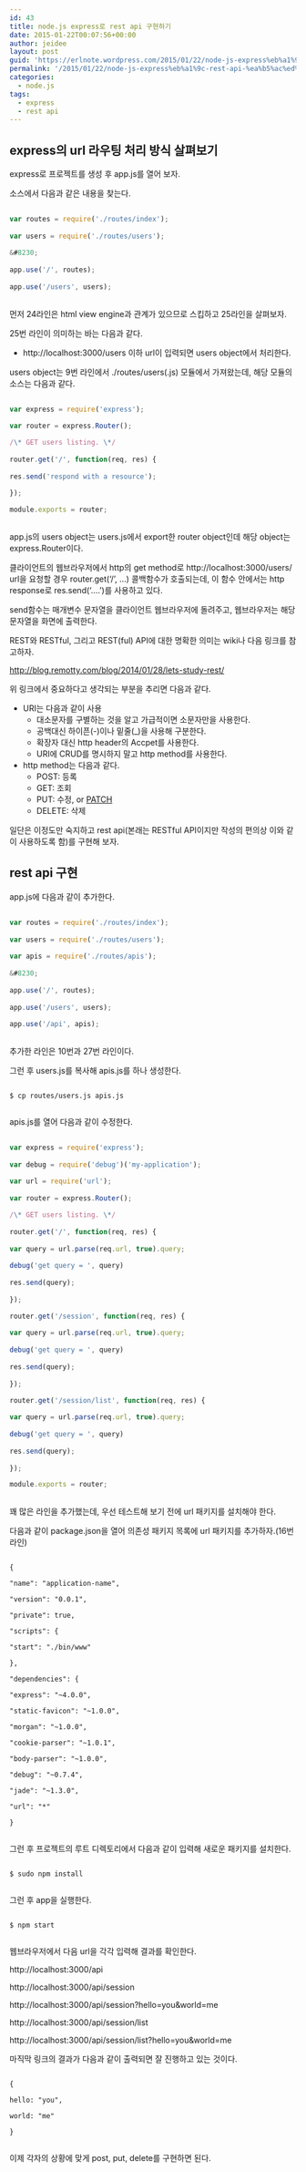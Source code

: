 ```yaml
---
id: 43
title: node.js express로 rest api 구현하기
date: 2015-01-22T00:07:56+00:00
author: jeidee
layout: post
guid: 'https://erlnote.wordpress.com/2015/01/22/node-js-express%eb%a1%9c-rest-api-%ea%b5%ac%ed%98%84%ed%95%98%ea%b8%b0/'
permalink: '/2015/01/22/node-js-express%eb%a1%9c-rest-api-%ea%b5%ac%ed%98%84%ed%95%98%ea%b8%b0/'
categories:
  - node.js
tags:
  - express
  - rest api
---
```

## express의 url 라우팅 처리 방식 살펴보기

express로 프로젝트를 생성 후 app.js를 열어 보자.

소스에서 다음과 같은 내용을 찾는다.

```javascript
       
var routes = require('./routes/index');
       
var users = require('./routes/users');
      
&#8230;
       
app.use('/', routes);
       
app.use('/users', users);
  
```

먼저 24라인은 html view engine과 관계가 있으므로 스킵하고 25라인을 살펴보자.
  
25번 라인이 의미하는 바는 다음과 같다.

  * http://localhost:3000/users 이하 url이 입력되면 users object에서 처리한다.

users object는 9번 라인에서 ./routes/users(.js) 모듈에서 가져왔는데, 해당 모듈의 소스는 다음과 같다.

```javascript
        
var express = require('express');
        
var router = express.Router();

/\* GET users listing. \*/
        
router.get('/', function(req, res) {
          
res.send('respond with a resource');
        
});

module.exports = router;
  
```

app.js의 users object는 users.js에서 export한 router object인데 해당 object는 express.Router이다.
  
클라이언트의 웹브라우저에서 http의 get method로 http://localhost:3000/users/ url을 요청할 경우 router.get(&#8216;/&#8217;, &#8230;) 콜백함수가 호출되는데, 이 함수 안에서는 http response로 res.send(&#8216;&#8230;.&#8217;)를 사용하고 있다.

send함수는 매개변수 문자열을 클라이언트 웹브라우저에 돌려주고, 웹브라우저는 해당 문자열을 화면에 출력한다.

REST와 RESTful, 그리고 REST(ful) API에 대한 명확한 의미는 wiki나 다음 링크를 참고하자.
  
http://blog.remotty.com/blog/2014/01/28/lets-study-rest/

위 링크에서 중요하다고 생각되는 부분을 추리면 다음과 같다.

  * URI는 다음과 같이 사용 
      * 대소문자를 구별하는 것을 알고 가급적이면 소문자만을 사용한다.
      * 공백대신 하이픈(-)이나 밑줄(_)을 사용해 구분한다.
      * 확장자 대신 http header의 Accpet를 사용한다.
      * URI에 CRUD를 명시하지 말고 http method를 사용한다.
  * http method는 다음과 같다. 
      * POST: 등록
      * GET: 조회
      * PUT: 수정, or [PATCH](http://weblog.rubyonrails.org/2012/2/26/edge-rails-patch-is-the-new-primary-http-method-for-updates/)
      * DELETE: 삭제

일단은 이정도만 숙지하고 rest api(본래는 RESTful API이지만 작성의 편의상 이와 같이 사용하도록 함)를 구현해 보자.

## rest api 구현

app.js에 다음과 같이 추가한다.

```javascript
       
var routes = require('./routes/index');
       
var users = require('./routes/users');
       
var apis = require('./routes/apis');
       
&#8230;
       
app.use('/', routes);
       
app.use('/users', users);
       
app.use('/api', apis);
  
```

추가한 라인은 10번과 27번 라인이다.
  
그런 후 users.js를 복사해 apis.js를 하나 생성한다.

```
      
$ cp routes/users.js apis.js
  
```

apis.js를 열어 다음과 같이 수정한다.

```javascript
       
var express = require('express');
       
var debug = require('debug')('my-application');
       
var url = require('url');
       
var router = express.Router();

/\* GET users listing. \*/
       
router.get('/', function(req, res) {
         
var query = url.parse(req.url, true).query;
         
debug('get query = ', query)
         
res.send(query);
       
});

router.get('/session', function(req, res) {
         
var query = url.parse(req.url, true).query;
         
debug('get query = ', query)
         
res.send(query);
       
});

router.get('/session/list', function(req, res) {
         
var query = url.parse(req.url, true).query;
         
debug('get query = ', query)
         
res.send(query);
       
});

module.exports = router;
  
```

꽤 많은 라인을 추가했는데, 우선 테스트해 보기 전에 url 패키지를 설치해야 한다.
  
다음과 같이 package.json을 열어 의존성 패키지 목록에 url 패키지를 추가하자.(16번 라인)

```
       
{
         
"name": "application-name",
         
"version": "0.0.1",
         
"private": true,
         
"scripts": {
           
"start": "./bin/www"
         
},
         
"dependencies": {
           
"express": "~4.0.0",
           
"static-favicon": "~1.0.0",
           
"morgan": "~1.0.0",
           
"cookie-parser": "~1.0.1",
           
"body-parser": "~1.0.0",
           
"debug": "~0.7.4",
           
"jade": "~1.3.0",
           
"url": "*"
         
}
  
```

그런 후 프로젝트의 루트 디렉토리에서 다음과 같이 입력해 새로운 패키지를 설치한다.

```
      
$ sudo npm install
  
```

그런 후 app을 실행한다.

```
      
$ npm start
  
```

웹브라우저에서 다음 url을 각각 입력해 결과를 확인한다.

http://localhost:3000/api
  
http://localhost:3000/api/session
  
http://localhost:3000/api/session?hello=you&world=me
  
http://localhost:3000/api/session/list
  
http://localhost:3000/api/session/list?hello=you&world=me

마직막 링크의 결과가 다음과 같이 출력되면 잘 진행하고 있는 것이다.

```
      
{
          
hello: "you",
          
world: "me"
      
}
  
```

이제 각자의 상황에 맞게 post, put, delete를 구현하면 된다.